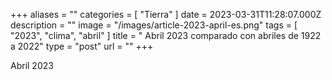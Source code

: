 +++
aliases = ""
categories = [ "Tierra" ]
date = 2023-03-31T11:28:07.000Z
description = ""
image = "/images/article-2023-april-es.png"
tags = [ "2023", "clima", "abril" ]
title = " Abril 2023 comparado con abriles de 1922 a 2022"
type = "post"
url = ""
+++

 Abril 2023
